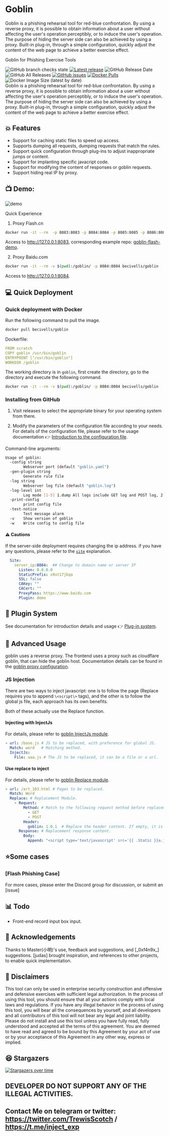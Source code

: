 # Goblin
Goblin is a phishing rehearsal tool for red-blue confrontation. By using a reverse proxy, it is possible to obtain information about a user without affecting the user's operation perceptibly, or to induce the user's operation. The purpose of hiding the server side can also be achieved by using a proxy. Built-in plug-in, through a simple configuration, quickly adjust the content of the web page to achieve a better exercise effect.

Goblin for Phishing Exercise Tools

![GitHub branch checks state](https://img.shields.io/github/checks-status/xiecat/goblin/master) [![Latest release](https://img.shields.io/github/v/release/xiecat/goblin)](https://github.com/becivells/iconhash/releases/latest) ![GitHub Release Date](https://img.shields.io/github/release-date/xiecat/goblin) ![GitHub All Releases](https://img.shields.io/github/downloads/xiecat/goblin/total) [![GitHub issues](https://img.shields.io/github/issues/xiecat/goblin)](https://github.com/xiecat/goblin/issues) [![Docker Pulls](https://img.shields.io/docker/pulls/becivells/goblin)](https://hub.docker.com/r/becivells/goblin) ![Docker Image Size (latest by date)](https://img.shields.io/docker/image-size/becivells/goblin)       
Goblin is a phishing rehearsal tool for red-blue confrontation. By using a reverse proxy, it is possible to obtain information about a user without affecting the user's operation perceptibly, or to induce the user's operation. The purpose of hiding the server side can also be achieved by using a proxy. Built-in plug-in, through a simple configuration, quickly adjust the content of the web page to achieve a better exercise effect.


## :collision: ​Features

* Support for caching static files to speed up access.
* Supports dumping all requests, dumping requests that match the rules.
* Support quick configuration through plug-ins to adjust inappropriate jumps or content.
* Support for implanting specific javacript code.
* Support for modifying the content of responses or goblin requests.
* Support hiding real IP by proxy.

## :tv: Demo:

![demo](https://raw.githubusercontent.com/xiecat/goblin/master/Demo.gif)

Quick Experience

1. Proxy Flash.cn

```bash
docker run -it --rm  -p 8083:8083 -p 8084:8084 -p 8085:8085 -p 8086:8086  becivells/goblin-demo-flash
```

Access to <http://127.0.0.1:8083>, corresponding example repo: [goblin-flash-demo](https://github.com/xiecat/goblin-demo/tree/master/goblin-demo-flash).

2. Proxy Baidu.com

```bash
docker run -it --rm -v $(pwd):/goblin/ -p 8084:8084 becivells/goblin
```

Access to <http://127.0.0.1:8084>.

## :computer: ​Quick Deployment

### Quick deployment with Docker

Run the following command to pull the image.

```bash
docker pull becivells/goblin
```

Dockerfile:

```yaml
FROM scratch
COPY goblin /usr/bin/goblin
ENTRYPOINT ["/usr/bin/goblin"]
WORKDIR /goblin
```

The working directory is in `goblin`, first create the directory, go to the directory and execute the following command.

```bash
docker run -it --rm -v $(pwd):/goblin/ -p 8084:8084 becivells/goblin
```

### Installing from GitHub

1. Visit releases to select the appropriate binary for your operating system from there.

2. Modify the parameters of the configuration file according to your needs. For details of the configuration file, please refer to the usage documentation 👉 [Introduction to the configuration file](https://goblin.xiecat.fun/config/).

Command-line arguments:

```bash
Usage of goblin:
  -config string
        Webserver port (default "goblin.yaml")
  -gen-plugin string
        Generate rule file
  -log string
        Webserver log file (default "goblin.log")
  -log-level int
        Log mode [1-5] 1.dump All logs include GET log and POST log, 2. Record POST log, 3. Record dump log in rules, 4. Record error log, and 5. Record exception exit log (default 2)
  -print-config
        print config file
  -test-notice
        Test message alarm
  -v    Show version of goblin
  -w    Write config to config file
```

#### ⚠️ Cautions

If the server-side deployment requires changing the ip address. if you have any questions, please refer to the [`site`](https://goblin.xiecat.fun/config/site.html) explanation.

```yaml
  Site:
    server_ip:8084:  ## Change to domain name or server IP
      Listen: 0.0.0.0
      StaticPrefix: x9ut17jbqa
      SSL: false
      CAKey: ""
      CACert: ""
      ProxyPass: https://www.baidu.com
      Plugin: demo
```

## :triangular_ruler: Plugin System

See documentation for introduction details and usage 👉 [Plug-in system](https://goblin.xiecat.fun/plugin/).

## :battery: Advanced Usage

goblin uses a reverse proxy. The frontend uses a proxy such as cloudflare goblin, that can hide the goblin host. Documentation details can be found in the [goblin proxy configuration](https://goblin.xiecat.fun/guide/proxy.html).

### JS Injection

There are two ways to inject javascript: one is to follow the page (Replace requires you to append `\<script\>` tags), and the other is to follow the global js file, each approach has its own benefits.

Both of these actually use the Replace function.

#### Injecting with InjectJs

For details, please refer to [goblin InjectJs module](https://goblin.xiecat.fun/plugin/injectjs.html).

```yaml
- url: /base.js # JS to be replaced, with preference for global JS.
  Match: word   # Matching method.
  InjectJs:
    File: aaa.js # The JS to be replaced, it can be a file or a url.
```

#### Use replace to inject

For details, please refer to [goblin Replace module](https://goblin.xiecat.fun/plugin/replace.html).

```yaml
- url: /art_103.html # Pages to be replaced.
  Match: Word
  Replace: # Replacement Module.
    - Request:
        Method: # Match to the following request method before replacement.
          - GET
          - POST
        Header:
          goblin: 1.0.1  # Replace the header content. If empty, it is deleted.
      Response: # Replacement response content.
        Body:
          Append: "<script type='text/javascript' src='{{ .Static }}a.js'></script>" # Append string.
```

## :star: ​Some cases

### [Flash Phishing Case]

For more cases, please enter the Discord group for discussion, or submit an [issue]

## :bar_chart: Todo


- Front-end record input box input.

## :pray: Acknowledgements

Thanks to Master(小明)'s use, feedback and suggestions, and [\_0xf4n9x\_] suggestions. [judas] brought inspiration, and references to other projects, to enable quick implementation.


## :loudspeaker: Disclaimers

This tool can only be used in enterprise security construction and offensive and defensive exercises with sufficient legal authorization. In the process of using this tool, you should ensure that all your actions comply with local laws and regulations. If you have any illegal behavior in the process of using this tool, you will bear all the consequences by yourself, and all developers and all contributors of this tool will not bear any legal and joint liability. Please do not install and use this tool unless you have fully read, fully understood and accepted all the terms of this agreement. You are deemed to have read and agreed to be bound by this Agreement by your act of use or by your acceptance of this Agreement in any other way, express or implied.

## :laughing: Stargazers

[![Stargazers over time](https://starchart.cc/xiecat/goblin.svg)](https://starchart.cc/xiecat/goblin)


## DEVELOPER DO NOT SUPPORT ANY OF THE ILLEGAL ACTIVITIES.

## Contact Me on telegram or twitter: https://twitter.com/TrewisScotch / https://t.me/inject_exp
